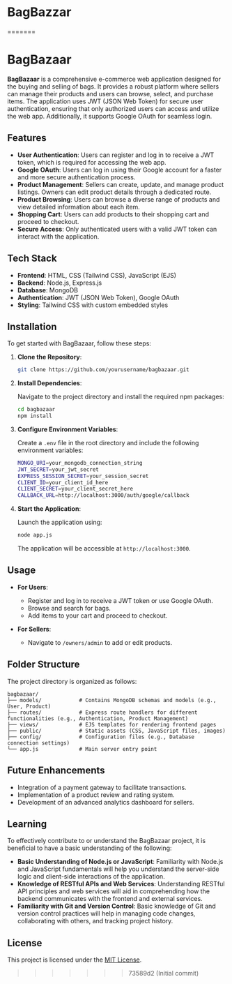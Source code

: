 # BagBazzar
=======
# BagBazaar

**BagBazaar** is a comprehensive e-commerce web application designed for the buying and selling of bags. It provides a robust platform where sellers can manage their products and users can browse, select, and purchase items. The application uses JWT (JSON Web Token) for secure user authentication, ensuring that only authorized users can access and utilize the web app. Additionally, it supports Google OAuth for seamless login.

## Features

- **User Authentication**: Users can register and log in to receive a JWT token, which is required for accessing the web app.
- **Google OAuth**: Users can log in using their Google account for a faster and more secure authentication process.
- **Product Management**: Sellers can create, update, and manage product listings. Owners can edit product details through a dedicated route.
- **Product Browsing**: Users can browse a diverse range of products and view detailed information about each item.
- **Shopping Cart**: Users can add products to their shopping cart and proceed to checkout.
- **Secure Access**: Only authenticated users with a valid JWT token can interact with the application.

## Tech Stack

- **Frontend**: HTML, CSS (Tailwind CSS), JavaScript (EJS)
- **Backend**: Node.js, Express.js
- **Database**: MongoDB
- **Authentication**: JWT (JSON Web Token), Google OAuth
- **Styling**: Tailwind CSS with custom embedded styles

## Installation

To get started with BagBazaar, follow these steps:

1. **Clone the Repository**:

   ```bash
   git clone https://github.com/yourusername/bagbazaar.git
   ```

2. **Install Dependencies**:

   Navigate to the project directory and install the required npm packages:

   ```bash
   cd bagbazaar
   npm install
   ```

3. **Configure Environment Variables**:

   Create a `.env` file in the root directory and include the following environment variables:

   ```bash
   MONGO_URI=your_mongodb_connection_string
   JWT_SECRET=your_jwt_secret
   EXPRESS_SESSION_SECRET=your_session_secret
   CLIENT_ID=your_client_id_here
   CLIENT_SECRET=your_client_secret_here
   CALLBACK_URL=http://localhost:3000/auth/google/callback
   ```

4. **Start the Application**:

   Launch the application using:

   ```bash
   node app.js 
   ```

   The application will be accessible at `http://localhost:3000`.

## Usage

- **For Users**:
  - Register and log in to receive a JWT token or use Google OAuth.
  - Browse and search for bags.
  - Add items to your cart and proceed to checkout.

- **For Sellers**:
  - Navigate to `/owners/admin` to add or edit products.

## Folder Structure

The project directory is organized as follows:

```
bagbazaar/
├── models/            # Contains MongoDB schemas and models (e.g., User, Product)
├── routes/            # Express route handlers for different functionalities (e.g., Authentication, Product Management)
├── views/             # EJS templates for rendering frontend pages
├── public/            # Static assets (CSS, JavaScript files, images)
├── config/            # Configuration files (e.g., Database connection settings)
└── app.js             # Main server entry point
```

## Future Enhancements

- Integration of a payment gateway to facilitate transactions.
- Implementation of a product review and rating system.
- Development of an advanced analytics dashboard for sellers.

## Learning

To effectively contribute to or understand the BagBazaar project, it is beneficial to have a basic understanding of the following:
- **Basic Understanding of Node.js or JavaScript**: Familiarity with Node.js and JavaScript fundamentals will help you understand the server-side logic and client-side interactions of the application.
- **Knowledge of RESTful APIs and Web Services**: Understanding RESTful API principles and web services will aid in comprehending how the backend communicates with the frontend and external services.
- **Familiarity with Git and Version Control**: Basic knowledge of Git and version control practices will help in managing code changes, collaborating with others, and tracking project history.

## License

This project is licensed under the [MIT License](LICENSE).
>>>>>>> 73589d2 (Initial commit)
